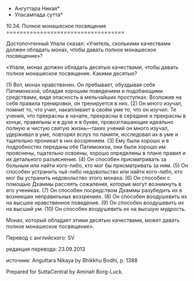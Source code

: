 * Ангуттара Никая*
* Упасампада сутта*

10\.34\. Полное монашеское посвящение
\=\=\=\=\=\=\=\=\=\=\=\=\=\=\=\=\=\=\=\=\=\=\=\=\=\=\=\=\=\=\=\=\=\=\=

Достопочтенный Упали сказал: «Учитель, сколькими качествами должен обладать монах, чтобы давать полное монашеское посвящение»?

«Упали, монах должен обладать десятью качествами, чтобы давать полное монашеское посвящение\. Какими десятью?

\(1\) Вот, монах нравственен\. Он пребывает, обуздывая себя Патимоккхой, обладая хорошим поведением и подобающими средствами, видя опасность в мельчайших проступках\. Возложив на себя правила тренировки, он тренируется в них\. \(2\) Он много изучал, помнит то, что учил, накапливает в своём уме то, что он изучил\. Те учения, что прекрасны в начале, прекрасны в середине и прекрасны в конце, правильны и в духе и в букве, провозглашающие идеально полную и чистую святую жизнь—таких учений он много изучал, удерживал в уме, повторял вслух по памяти, исследовал их в уме и тщательно проникал в них воззрением\. \(3\) Ему были хорошо и в подробностях переданы обе Патимоккхи, они были хорошо им прояснены, тщательно освоены, хорошо определены в плане правил и их детального разъяснения\. \(4\) Он способен присматривать за больным или найти кого\-либо, кто мог бы присматривать за ним\. \(5\) Он способен устранить чьё\-либо недовольство или найти кого\-либо, кто мог бы устранить недовольство этого монаха\. \(6\) Он способен с помощью Дхаммы рассеять сожаления, которые могут возникнуть в его учениках\. \(7\) Он способен посредством Дхаммы разубедить их в возникших неправильных воззрениях\. \(8\) Он способен воодушевить их на высшее нравственное поведение\. \(9\) Он способен воодушевить их на высший ум\. \(10\) Он способен воодушевить их на высшую мудрость\.

Монах, который обладает этими десятью качествами, может давать полное монашеское посвящение»\.

Перевод с английского: SV

редакция перевода: 23\.09\.2013

источник: Anguttara Nikaya by Bhikkhu Bodhi, p\. 1388

Prepared for SuttaCentral by Aminah Borg\-Luck\.